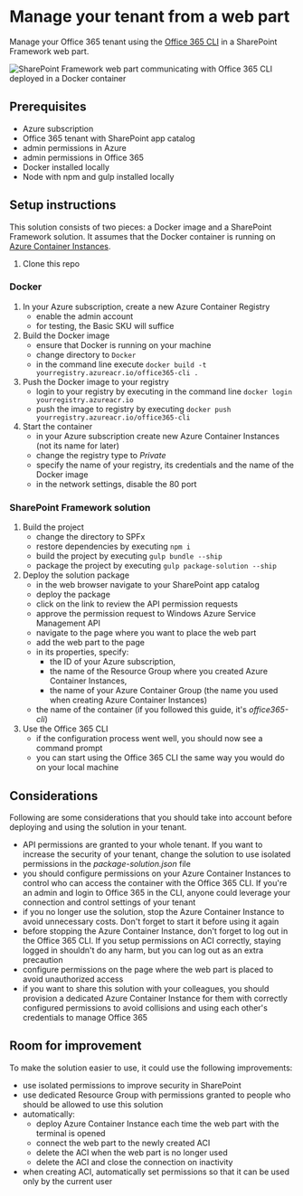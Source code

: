 # Manage your tenant from a web part

Manage your Office 365 tenant using the [Office 365 CLI](https://aka.ms/o365cli) in a SharePoint Framework web part.

![SharePoint Framework web part communicating with Office 365 CLI deployed in a Docker container](./assets/preview.png)

## Prerequisites

- Azure subscription
- Office 365 tenant with SharePoint app catalog
- admin permissions in Azure
- admin permissions in Office 365
- Docker installed locally
- Node with npm and gulp installed locally

## Setup instructions

This solution consists of two pieces: a Docker image and a SharePoint Framework solution. It assumes that the Docker container is running on [Azure Container Instances](https://azure.microsoft.com/services/container-instances/?WT.mc_id=m365-0000-wmastyka).

1. Clone this repo

### Docker

1. In your Azure subscription, create a new Azure Container Registry
   - enable the admin account
   - for testing, the Basic SKU will suffice
1. Build the Docker image
   - ensure that Docker is running on your machine
   - change directory to `Docker`
   - in the command line execute `docker build -t yourregistry.azureacr.io/office365-cli .`
1. Push the Docker image to your registry
   - login to your registry by executing in the command line `docker login yourregistry.azureacr.io`
   - push the image to registry by executing `docker push yourregistry.azureacr.io/office365-cli`
1. Start the container
   - in your Azure subscription create new Azure Container Instances (not its name for later)
   - change the registry type to _Private_
   - specify the name of your registry, its credentials and the name of the Docker image
   - in the network settings, disable the 80 port

### SharePoint Framework solution

1. Build the project
   - change the directory to SPFx
   - restore dependencies by executing `npm i`
   - build the project by executing `gulp bundle --ship`
   - package the project by executing `gulp package-solution --ship`
1. Deploy the solution package
   - in the web browser navigate to your SharePoint app catalog
   - deploy the package
   - click on the link to review the API permission requests
   - approve the permission request to Windows Azure Service Management API
   - navigate to the page where you want to place the web part
   - add the web part to the page
   - in its properties, specify:
     - the ID of your Azure subscription,
     - the name of the Resource Group where you created Azure Container Instances,
     - the name of your Azure Container Group (the name you used when creating Azure Container Instances)
   - the name of the container (if you followed this guide, it's _office365-cli_)
1. Use the Office 365 CLI
   - if the configuration process went well, you should now see a command prompt
   - you can start using the Office 365 CLI the same way you would do on your local machine

## Considerations

Following are some considerations that you should take into account before deploying and using the solution in your tenant.

- API permissions are granted to your whole tenant. If you want to increase the security of your tenant, change the solution to use isolated permissions in the _package-solution.json_ file
- you should configure permissions on your Azure Container Instances to control who can access the container with the Office 365 CLI. If you're an admin and login to Office 365 in the CLI, anyone could leverage your connection and control settings of your tenant
- if you no longer use the solution, stop the Azure Container Instance to avoid unnecessary costs. Don't forget to start it before using it again
- before stopping the Azure Container Instance, don't forget to log out in the Office 365 CLI. If you setup permissions on ACI correctly, staying logged in shouldn't do any harm, but you can log out as an extra precaution
- configure permissions on the page where the web part is placed to avoid unauthorized access
- if you want to share this solution with your colleagues, you should provision a dedicated Azure Container Instance for them with correctly configured permissions to avoid collisions and using each other's credentials to manage Office 365

## Room for improvement

To make the solution easier to use, it could use the following improvements:

- use isolated permissions to improve security in SharePoint
- use dedicated Resource Group with permissions granted to people who should be allowed to use this solution
- automatically:
  - deploy Azure Container Instance each time the web part with the terminal is opened
  - connect the web part to the newly created ACI
  - delete the ACI when the web part is no longer used
  - delete the ACI and close the connection on inactivity
- when creating ACI, automatically set permissions so that it can be used only by the current user

